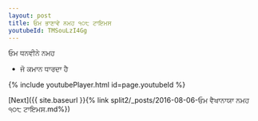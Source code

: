 ```yaml
---
layout: post
title: ਓਮ ਭਾਣਾਵੇ ਨਮਹ ੧੦੮ ਟਾਇਮਸ
youtubeId: TMSouLzI4Gg
---
```

 
 
 ਓਮ ਧਨਵੀਨੇ ਨਮਹ  
 
 -  ਜੋ ਕਮਾਨ ਧਾਰਦਾ ਹੈ 
 
  
 
  
 
 
 
 
 
 


{% include youtubePlayer.html id=page.youtubeId %}
 
[Next]({{ site.baseurl }}{% link  split2/_posts/2016-08-06-ਓਮ ਵੈਖਾਨਾਯਾ ਨਮਹ ੧੦੮ ਟਾਇਮਸ.md%})
 
